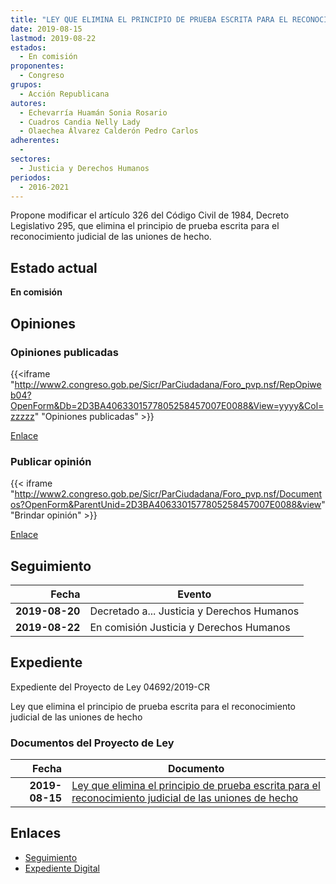 ```yaml
---
title: "LEY QUE ELIMINA EL PRINCIPIO DE PRUEBA ESCRITA PARA EL RECONOCIMIENTO JUDICIAL DE LAS UNIONES DE HECHO"
date: 2019-08-15
lastmod: 2019-08-22
estados: 
  - En comisión
proponentes: 
  - Congreso
grupos: 
  - Acción Republicana
autores: 
  - Echevarría Huamán Sonia Rosario
  - Cuadros Candia Nelly Lady
  - Olaechea Álvarez Calderón Pedro Carlos
adherentes: 
  - 
sectores: 
  - Justicia y Derechos Humanos
periodos: 
  - 2016-2021
---
```


Propone modificar el artículo 326 del Código Civil de 1984, Decreto Legislativo 295, que elimina el principio de prueba escrita para el reconocimiento judicial de las uniones de hecho.


## Estado actual

**En comisión**

## Opiniones

### Opiniones publicadas

{{<iframe "http://www2.congreso.gob.pe/Sicr/ParCiudadana/Foro_pvp.nsf/RepOpiweb04?OpenForm&Db=2D3BA4063301577805258457007E0088&View=yyyy&Col=zzzzz" "Opiniones publicadas" >}}

[Enlace](http://www2.congreso.gob.pe/Sicr/ParCiudadana/Foro_pvp.nsf/RepOpiweb04?OpenForm&Db=2D3BA4063301577805258457007E0088&View=yyyy&Col=zzzzz)
### Publicar opinión

{{< iframe "http://www2.congreso.gob.pe/Sicr/ParCiudadana/Foro_pvp.nsf/Documentos?OpenForm&ParentUnid=2D3BA4063301577805258457007E0088&view" "Brindar opinión" >}}

[Enlace](http://www2.congreso.gob.pe/Sicr/ParCiudadana/Foro_pvp.nsf/Documentos?OpenForm&ParentUnid=2D3BA4063301577805258457007E0088&view)

## Seguimiento

| Fecha | Evento |
|------:|--------|
| **2019-08-20** | Decretado a... Justicia y Derechos Humanos|
| **2019-08-22** | En comisión Justicia y Derechos Humanos|


## Expediente

Expediente del Proyecto de Ley 04692/2019-CR

Ley que elimina el principio de prueba escrita para el reconocimiento judicial de las uniones de hecho


### Documentos del Proyecto de Ley

| Fecha | Documento |
|------:|--------|
| **2019-08-15** | [Ley que elimina el principio de prueba escrita para el reconocimiento judicial de las uniones de hecho](http://www.leyes.congreso.gob.pe/Documentos/2016_2021/Proyectos_de_Ley_y_de_Resoluciones_Legislativas/PL0469220190815..pdf) |

## Enlaces 

- [Seguimiento](http://www2.congreso.gob.pe/Sicr/TraDocEstProc/CLProLey2016.nsf/f7fff46988ca05b1052578e100829cc7/b92429c5819116e405258457007ceb6f?OpenDocument)
- [Expediente Digital](http://www2.congreso.gob.pe/Sicr/TraDocEstProc/CLProLey2016.nsf/f7fff46988ca05b1052578e100829cc7/b92429c5819116e405258457007ceb6f?OpenDocument&Click=05257FB7005EB655.eb71d0cf91d8294e05256cdf006b5706/$Body/0.1C6C)
